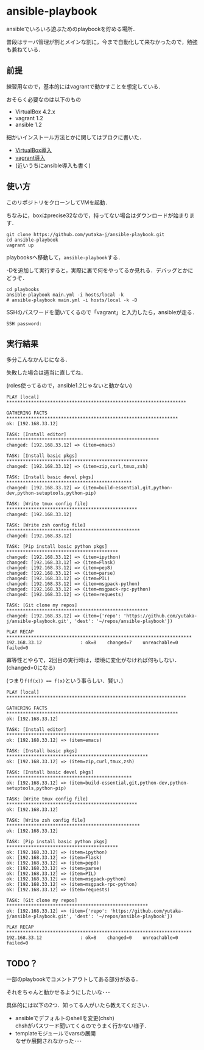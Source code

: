# ansible-playbook
ansibleでいろいろ遊ぶためのplaybookを貯める場所．

普段はサーバ管理が割とメインな割に，今まで自動化して来なかったので，勉強も兼ねている．

## 前提
練習用なので，基本的にはvagrantで動かすことを想定している．

おそらく必要なのは以下のもの
- VirtualBox 4.2.x
- vagrant 1.2
- ansible 1.2

細かいインストール方法とかに関してはブロクに書いた．
- [VirtualBox導入](http://yutaka-j.hatenablog.com/entry/2013/06/14/100511)
- [vagrant導入](http://yutaka-j.hatenablog.com/entry/2013/06/14/141749)
- (近いうちにansible導入も書く)

## 使い方
このリポジトリをクローンしてVMを起動．

ちなみに，boxはprecise32なので，持ってない場合はダウンロードが始まります．
```
git clone https://github.com/yutaka-j/ansible-playbook.git
cd ansible-playbook
vagrant up
```

playbooksへ移動して，`ansible-playbook`する．

-Dを追加して実行すると，実際に裏で何をやってるか見れる．デバッグとかにどうぞ．
```
cd playbooks
ansible-playbook main.yml -i hosts/local -k
# ansible-playbook main.yml -i hosts/local -k -D
```

SSHのパスワードを聞いてくるので「vagrant」と入力したら，ansibleが走る．
```
SSH password:
```

## 実行結果
多分こんなかんじになる．

失敗した場合は適当に直してね．

(roles使ってるので，ansible1.2じゃないと動かない)

```
PLAY [local] ****************************************************************** 

GATHERING FACTS *************************************************************** 
ok: [192.168.33.12]

TASK: [Install editor] ******************************************************** 
changed: [192.168.33.12] => (item=emacs)

TASK: [Install basic pkgs] **************************************************** 
changed: [192.168.33.12] => (item=zip,curl,tmux,zsh)

TASK: [Install basic devel pkgs] ********************************************** 
changed: [192.168.33.12] => (item=build-essential,git,python-dev,python-setuptools,python-pip)

TASK: [Write tmux config file] ************************************************ 
changed: [192.168.33.12]

TASK: [Write zsh config file] ************************************************* 
changed: [192.168.33.12]

TASK: [Pip install basic python pkgs] ***************************************** 
changed: [192.168.33.12] => (item=ipython)
changed: [192.168.33.12] => (item=Flask)
changed: [192.168.33.12] => (item=pep8)
changed: [192.168.33.12] => (item=parse)
changed: [192.168.33.12] => (item=PIL)
changed: [192.168.33.12] => (item=msgpack-python)
changed: [192.168.33.12] => (item=msgpack-rpc-python)
changed: [192.168.33.12] => (item=requests)

TASK: [Git clone my repos] **************************************************** 
changed: [192.168.33.12] => (item={'repo': 'https://github.com/yutaka-j/ansible-playbook.git', 'dest': '~/repos/ansible-playbook'})

PLAY RECAP ******************************************************************** 
192.168.33.12              : ok=8    changed=7    unreachable=0    failed=0   
```

冪等性とやらで，2回目の実行時は，環境に変化がなければ何もしない．(changed=0になる)

(つまり`f(f(x)) == f(x)`という事らしい．賢い．)

```
PLAY [local] ****************************************************************** 

GATHERING FACTS *************************************************************** 
ok: [192.168.33.12]

TASK: [Install editor] ******************************************************** 
ok: [192.168.33.12] => (item=emacs)

TASK: [Install basic pkgs] **************************************************** 
ok: [192.168.33.12] => (item=zip,curl,tmux,zsh)

TASK: [Install basic devel pkgs] ********************************************** 
ok: [192.168.33.12] => (item=build-essential,git,python-dev,python-setuptools,python-pip)

TASK: [Write tmux config file] ************************************************ 
ok: [192.168.33.12]

TASK: [Write zsh config file] ************************************************* 
ok: [192.168.33.12]

TASK: [Pip install basic python pkgs] ***************************************** 
ok: [192.168.33.12] => (item=ipython)
ok: [192.168.33.12] => (item=Flask)
ok: [192.168.33.12] => (item=pep8)
ok: [192.168.33.12] => (item=parse)
ok: [192.168.33.12] => (item=PIL)
ok: [192.168.33.12] => (item=msgpack-python)
ok: [192.168.33.12] => (item=msgpack-rpc-python)
ok: [192.168.33.12] => (item=requests)

TASK: [Git clone my repos] **************************************************** 
ok: [192.168.33.12] => (item={'repo': 'https://github.com/yutaka-j/ansible-playbook.git', 'dest': '~/repos/ansible-playbook'})

PLAY RECAP ******************************************************************** 
192.168.33.12              : ok=8    changed=0    unreachable=0    failed=0   
```

## TODO？
一部のplaybookでコメントアウトしてある部分がある．

それをちゃんと動かせるようにしたいな･･･

具体的には以下の2つ．知ってる人がいたら教えてください．
- ansibleでデフォルトのshellを変更(chsh)  
  chshがパスワード聞いてくるのでうまく行かない様子．
- templateモジュールでvarsの展開  
  なぜか展開されなかった･･･
